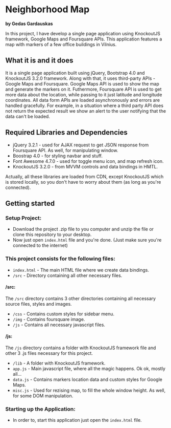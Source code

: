 # Neighborhood Map

**by Gedas Gardauskas**

In this project, I have develop a single page application using KnockoutJS framework, Google Maps and Foursquare APIs. This application features a map with markers of a few office buildings in Vilnius.

## What it is and it does

It is a single page application built using jQuery, Bootstrap 4.0 and KnockoutJS 3.2.0 framework. Along with that, it uses third-party APIs - Google Maps and Foursquare. Google Maps API is used to show the map and generate the markers on it. Futhermore, Foursquare API is used to get more data about the location, while passing to it just latitude and longitude coordinates. All data form APIs are loaded asynchronously and errors are handled gracefully. For example, in a situation where a third party API does not return the expected result we show an alert to the user notifying that the data can't be loaded.

## Required Libraries and Dependencies

- jQuery 3.2.1 - used for AJAX request to get JSON response from Foursquare API. As well, for manipulating window.
- Boostrap 4.0 - for styling navbar and stuff.
- Font Awesome 4.7.0 - used for toggle menu icon, and map refresh icon.
- KnockoutJS 3.2.0 - from MVVM controls and data bindings in HMTL.

Actually, all these libraries are loaded from CDN, except KnockoutJS which is stored locally, so you don't have to worry about them (as long as you're connected).

## Getting started

### Setup Project:

- Download the project .zip file to you computer and unzip the file or clone this repository to your desktop.
- Now just open `index.html` file and you're done. (Just make sure you're connected to the internet)

### This project consists for the following files:
- `index.html` - The main HTML file where we create data bindings.
- `/src` - Directory containing all other necessary files.

#### /src:

The `/src` directory contains 3 other directories containing all necessary source files, styles and images.

- `/css` - Contains custom styles for sidebar menu.
- `/img` - Contains foursquare image.
- `/js` - Contains all necessary javascript files.

#### /js:

The `/js` directory contains a folder with KnockoutJS framework file and other 3 .js files necessary for this project.

- `/lib` - A folder with KnockoutJS framework.
- `app.js` - Main javascript file, where all the magic happens. Ok ok, mostly all...
- `data.js` - Contains markers location data and custom styles for Google Maps.
- `misc.js` - Used for rezising map, to fill the whole window height. As well, for some DOM manipulation.

### Starting up the Application:

- In order to, start this application just open the `index.html` file.
